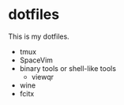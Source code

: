 # dotfiles
This is my dotfiles.

- tmux
- SpaceVim
- binary tools or shell-like tools
    - viewqr
- wine
- fcitx
